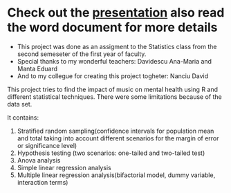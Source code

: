 # Check out the [presentation](https://www.canva.com/design/DAFkEO-zeqE/72iXLvsuCOBlVvB5kPKBmw/watch) also read the word document for more details

* This project was done as an assigment to the Statistics class from the second semeseter of the first year of faculty.
* Special thanks to my wonderful teachers: Davidescu Ana-Maria and Manta Eduard
* And to my collegue for creating this project togheter: Nanciu David

This project tries to find the impact of music on mental health using R and different statistical techniques. There were some limitations because of the data set.

It contains: 
1.	Stratified random sampling(confidence intervals for population mean and total taking into account different scenarios for the margin of error or significance level)
2.	Hypothesis testing (two scenarios: one-tailed and two-tailed test)
3.	Anova analysis
4.	Simple linear regression analysis
5.	Multiple linear regression analysis(bifactorial model, dummy variable, interaction terms)


